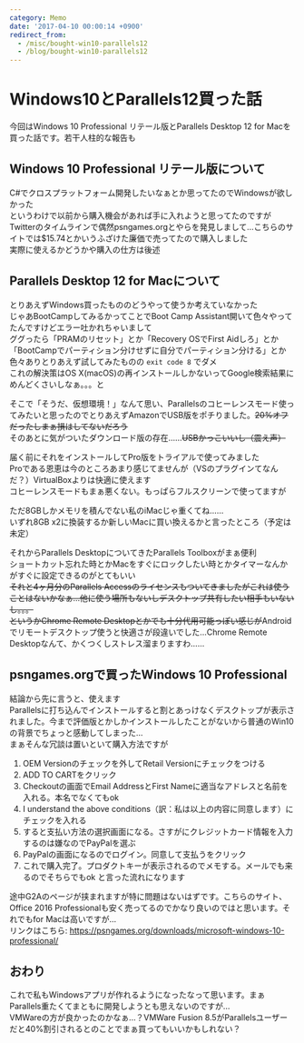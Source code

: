 ```yaml
---
category: Memo
date: '2017-04-10 00:00:14 +0900'
redirect_from:
  - /misc/bought-win10-parallels12
  - /blog/bought-win10-parallels12
---
```


# Windows10とParallels12買った話

今回はWindows 10 Professional リテール版とParallels Desktop 12 for Macを買った話です。若干人柱的な報告も

<!--more-->


## Windows 10 Professional リテール版について
C#でクロスプラットフォーム開発したいなぁとか思ってたのでWindowsが欲しかった  
というわけで以前から購入機会があれば手に入れようと思ってたのですがTwitterのタイムラインで偶然psngames.orgとやらを発見しまして…こちらのサイトでは$15.74とかいうふざけた廉価で売ってたので購入しました  
実際に使えるかどうかや購入の仕方は後述

## Parallels Desktop 12 for Macについて
とりあえずWindows買ったもののどうやって使うか考えていなかった  
じゃあBootCampしてみるかってことでBoot Camp Assistant開いて色々やってたんですけどエラー吐かれちゃいまして  
ググったら「PRAMのリセット」とか「Recovery OSでFirst Aidしろ」とか「BootCampでパーティション分けせずに自分でパーティション分ける」とか色々ありとりあえず試してみたものの `exit code 8` でダメ  
これの解決策はOS X(macOS)の再インストールしかないってGoogle検索結果にめんどくさいしなぁ。。。と

そこで「そうだ、仮想環境！」なんて思い、Parallelsのコヒーレンスモード使ってみたいと思ったのでとりあえずAmazonでUSB版をポチりました。~~20%オフだったしまぁ損はしてないだろう~~  
そのあとに気がついたダウンロード版の存在……~~USBかっこいいし（震え声）~~

届く前にそれをインストールしてPro版をトライアルで使ってみました  
Proである恩恵は今のところあまり感じてませんが（VSのプラグインてなんだ？）VirtualBoxよりは快適に使えます  
コヒーレンスモードもまぁ悪くない。もっぱらフルスクリーンで使ってますが

ただ8GBしかメモリを積んでない私のiMacじゃ重くてね……  
いずれ8GB x2に換装するか新しいMacに買い換えるかと言ったところ（予定は未定）

それからParallels DesktopについてきたParallels Toolboxがまぁ便利  
ショートカット忘れた時とかMacをすぐにロックしたい時とかタイマーなんかがすぐに設定できるのがとてもいい  
~~それと4ヶ月分のParallels Accessのライセンスもついてきましたがこれは使うことはないかなぁ…他に使う場所もないしデスクトップ共有したい相手もいないし。。。  
というかChrome Remote Desktopとかでも十分代用可能っぽい感じが~~Androidでリモートデスクトップ使うと快適さが段違いでした…Chrome Remote Desktopなんて、かくつくしストレス溜まりますわ……

## psngames.orgで買ったWindows 10 Professional
結論から先に言うと、使えます  
Parallelsに打ち込んでインストールすると割とあっけなくデスクトップが表示されました。今まで評価版とかしかインストールしたことがないから普通のWin10の背景でちょっと感動してしまった…  
まぁそんな冗談は置いといて購入方法ですが
1. OEM Versionのチェックを外してRetail Versionにチェックをつける
2. ADD TO CARTをクリック
3. Checkoutの画面でEmail AddressとFirst Nameに適当なアドレスと名前を入れる。本名でなくてもok
4. I understand the above conditions（訳：私は以上の内容に同意します）にチェックを入れる
5. すると支払い方法の選択画面になる。さすがにクレジットカード情報を入力するのは嫌なのでPayPalを選ぶ
6. PayPalの画面になるのでログイン。同意して支払うをクリック
7. これで購入完了。プロダクトキーが表示されるのでメモする。メールでも来るのでそちらでもok
と言った流れになります

途中G2Aのページが挟まれますが特に問題はないはずです。こちらのサイト、Office 2016 Professionalも安く売ってるのでかなり良いのではと思います。それでもfor Macは高いですが…  
リンクはこちら: <https://psngames.org/downloads/microsoft-windows-10-professional/>

## おわり
これで私もWindowsアプリが作れるようになったなって思います。まぁParallels重たくてまともに開発しようとも思えないのですが…  
VMWareの方が良かったのかなぁ…？VMWare Fusion 8.5がParallelsユーザーだと40%割引されるとのことでまぁ買ってもいいかもしれない？
